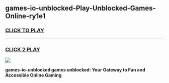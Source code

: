 
## games-io-unblocked-Play-Unblocked-Games-Online-ry1e1
<h3>
<a href="https://premium76.site?title=games-io-unblocked&ref=25A">CLICK TO PLAY</a></h3>
<hr>

<h3>
<a href="https://premium76.site?title=games-io-unblocked&ref=25A">CLICK 2 PLAY</a>
  
</h3>

<a href="https://premium76.site?title=games-io-unblocked&ref=25A"><img src="https://clearcache.store/games.png"></a>


**games-io-unblocked games unblocked: Your Gateway to Fun and Accessible Online Gaming**
